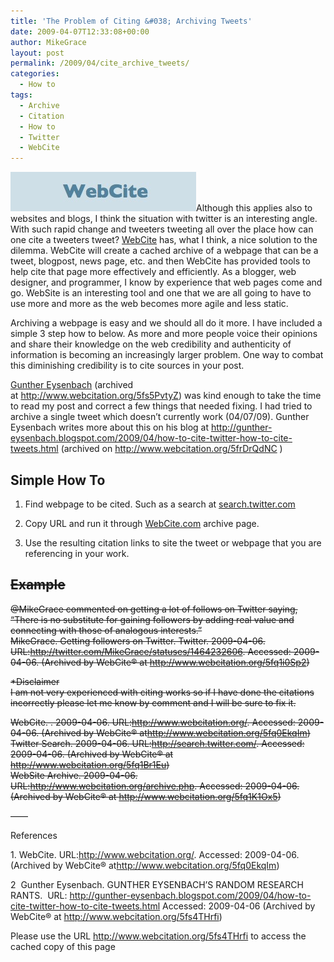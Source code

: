```yaml
---
title: 'The Problem of Citing &#038; Archiving Tweets'
date: 2009-04-07T12:33:08+00:00
author: MikeGrace
layout: post
permalink: /2009/04/cite_archive_tweets/
categories:
  - How to
tags:
  - Archive
  - Citation
  - How to
  - Twitter
  - WebCite
---
```

[<img class="aligncenter size-full wp-image-51" title="WebCite" src="/assets/2009/04/picture-1.jpg" alt="WebCite" width="297" height="63" />](http://www.webcitation.org/)Although this applies also to websites and blogs, I think the situation with twitter is an interesting angle. With such rapid change and tweeters tweeting all over the place how can one cite a tweeters tweet? [WebCite](http://www.webcitation.org/) has, what I think, a nice solution to the dilemma. WebCite will create a cached archive of a webpage that can be a tweet, blogpost, news page, etc. and then WebCite has provided tools to help cite that page more effectively and efficiently. As a blogger, web designer, and programmer, I know by experience that web pages come and go. WebSite is an interesting tool and one that we are all going to have to use more and more as the web becomes more agile and less static.

Archiving a webpage is easy and we should all do it more. I have included a simple 3 step how to below. As more and more people voice their opinions and share their knowledge on the web credibility and authenticity of information is becoming an increasingly larger problem. One way to combat this diminishing credibility is to cite sources in your post.

[Gunther Eysenbach](#mce_temp_url#) (archived at <http://www.webcitation.org/5fs5PvtyZ>) was kind enough to take the time to read my post and correct a few things that needed fixing. I had tried to archive a single tweet which doesn&#8217;t currently work (04/07/09). Gunther Eysenbach writes more about this on his blog at [<span>http://gunther-eysenbach.blogspot.com/2009/04/how-to-cite-twitter-how-to-cite-tweets.html</span>](http://gunther-eysenbach.blogspot.com/2009/04/how-to-cite-twitter-how-to-cite-tweets.html) (archived on [<span>http://www.webcitation.org/5frDrQdNC</span>](http://www.webcitation.org/5frDrQdNC) )

## Simple How To

1) Find webpage to be cited. Such as a search at [<span style="text-decoration: none;">search.twitter.com</span>](http://search.twitter.com/)

2) Copy URL and run it through [<span style="text-decoration: none;">WebCite.com</span>](ttp://www.webcitation.org/archive.php) archive page.

3) Use the resulting citation links to site the tweet or webpage that you are referencing in your work.

## <span style="text-decoration: line-through;">Example</span>

<span style="text-decoration: line-through;">@MikeGrace commented on getting a lot of follows on Twitter saying, &#8220;There is no substitute for gaining followers by adding real value and connecting with those of analogous interests.&#8221;<br /> MikeGrace. Getting followers on Twitter. Twitter. 2009-04-06. URL:</span>[<span style="text-decoration: line-through;">http://twitter.com/MikeGrace/statuses/1464232606</span>](http://twitter.com/MikeGrace/statuses/1464232606)<span style="text-decoration: line-through;">. Accessed: 2009-04-06. (Archived by WebCite® at </span>[<span style="text-decoration: line-through;">http://www.webcitation.org/5fq1i0Sp2</span>](http://www.webcitation.org/5fq1i0Sp2)<span style="text-decoration: line-through;">)</span>

<span style="text-decoration: line-through;">*Disclaimer<br /> I am not very experienced with citing works so if I have done the citations incorrectly please let me know by comment and I will be sure to fix it.</span>

<span style="text-decoration: line-through;">WebCite. . 2009-04-06. URL:</span>[<span style="text-decoration: line-through;">http://www.webcitation.org/</span>](http://www.webcitation.org/)<span style="text-decoration: line-through;">. Accessed: 2009-04-06. (Archived by WebCite® at</span>[<span style="text-decoration: line-through;">http://www.webcitation.org/5fq0EkqIm</span>](http://www.webcitation.org/5fq0EkqIm)<span style="text-decoration: line-through;">)<br /> Twitter Search. 2009-04-06. URL:</span>[<span style="text-decoration: line-through;">http://search.twitter.com/</span>](http://search.twitter.com/)<span style="text-decoration: line-through;">. Accessed: 2009-04-06. (Archived by WebCite® at </span>[<span style="text-decoration: line-through;">http://www.webcitation.org/5fq1Br1Eu</span>](http://www.webcitation.org/5fq1Br1Eu)<span style="text-decoration: line-through;">)<br /> WebSite Archive. 2009-04-06. URL:</span>[<span style="text-decoration: line-through;">http://www.webcitation.org/archive.php</span>](http://www.webcitation.org/archive.php)<span style="text-decoration: line-through;">. Accessed: 2009-04-06. (Archived by WebCite® at </span>[<span style="text-decoration: line-through;">http://www.webcitation.org/5fq1K1Ox5</span>](http://www.webcitation.org/5fq1K1Ox5)<span style="text-decoration: line-through;">)</span>

<span style="text-decoration: line-through;">&#8212;&#8212;</span>

<span style="text-decoration: none;">References</span>

<span style="text-decoration: none;">1. </span><span style="text-decoration: none;">WebCite. URL:</span>[<span style="text-decoration: none;"><span style="text-decoration: none;">http://www.webcitation.org/</span></span>](http://www.webcitation.org/)<span style="text-decoration: none;">. Accessed: 2009-04-06. (Archived by WebCite® at</span>[<span style="text-decoration: none;"><span style="text-decoration: none;">http://www.webcitation.org/5fq0EkqIm</span></span>](http://www.webcitation.org/5fq0EkqIm)<span style="text-decoration: none;">)</span>

<span style="text-decoration: none;">2  Gunther Eysenbach. GUNTHER EYSENBACH&#8217;S RANDOM RESEARCH RANTS.  URL: <a href="http://gunther-eysenbach.blogspot.com/2009/04/how-to-cite-twitter-how-to-cite-tweets.html">http://gunther-eysenbach.blogspot.com/2009/04/how-to-cite-twitter-how-to-cite-tweets.html</a> Accessed: 2009-04-06 (Archived by WebCite® at <a href="http://www.webcitation.org/5fs4THrfi">http://www.webcitation.org/5fs4THrfi</a>)</span>
  
Please use the URL <http://www.webcitation.org/5fs4THrfi> to access the cached copy of this page
